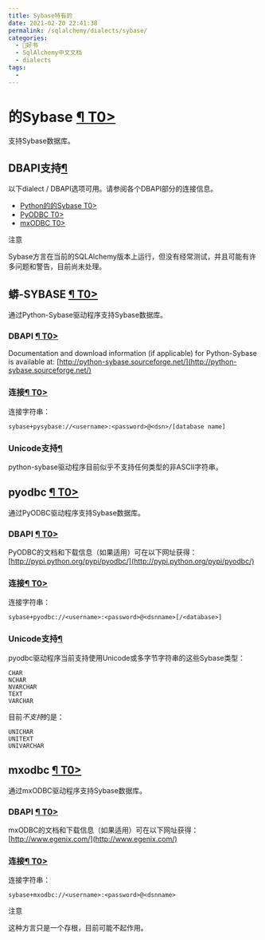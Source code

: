 ```yaml
---
title: Sybase特有的
date: 2021-02-20 22:41:38
permalink: /sqlalchemy/dialects/sybase/
categories:
  - 📖好书
  - SqlAlchemy中文文档
  - dialects
tags:
  - 
---
```

的Sybase [¶ T0\>](#module-sqlalchemy.dialects.sybase.base "Permalink to this headline")
=======================================================================================

支持Sybase数据库。

DBAPI支持[¶](#dialect-sybase "Permalink to this headline")
----------------------------------------------------------

以下dialect / DBAPI选项可用。请参阅各个DBAPI部分的连接信息。

-   [Python的的Sybase T0\>](#module-sqlalchemy.dialects.sybase.pysybase)
-   [PyODBC T0\>](#module-sqlalchemy.dialects.sybase.pyodbc)
-   [mxODBC T0\>](#module-sqlalchemy.dialects.sybase.mxodbc)

注意

Sybase方言在当前的SQLAlchemy版本上运行，但没有经常测试，并且可能有许多问题和警告，目前尚未处理。

蟒-SYBASE [¶ T0\>](#module-sqlalchemy.dialects.sybase.pysybase "Permalink to this headline")
--------------------------------------------------------------------------------------------

通过Python-Sybase驱动程序支持Sybase数据库。

### DBAPI [¶ T0\>](#dialect-sybase-pysybase-url "Permalink to this headline")

Documentation and download information (if applicable) for Python-Sybase
is available at:
[http://python-sybase.sourceforge.net/](http://python-sybase.sourceforge.net/)

### 连接[¶ T0\>](#dialect-sybase-pysybase-connect "Permalink to this headline")

连接字符串：

    sybase+pysybase://<username>:<password>@<dsn>/[database name]

### Unicode支持[¶](#unicode-support "Permalink to this headline")

python-sybase驱动程序目前似乎不支持任何类型的非ASCII字符串。

pyodbc [¶ T0\>](#module-sqlalchemy.dialects.sybase.pyodbc "Permalink to this headline")
---------------------------------------------------------------------------------------

通过PyODBC驱动程序支持Sybase数据库。

### DBAPI [¶ T0\>](#dialect-sybase-pyodbc-url "Permalink to this headline")

PyODBC的文档和下载信息（如果适用）可在以下网址获得：[http://pypi.python.org/pypi/pyodbc/](http://pypi.python.org/pypi/pyodbc/)

### 连接[¶ T0\>](#dialect-sybase-pyodbc-connect "Permalink to this headline")

连接字符串：

    sybase+pyodbc://<username>:<password>@<dsnname>[/<database>]

### Unicode支持[¶](#id1 "Permalink to this headline")

pyodbc驱动程序当前支持使用Unicode或多字节字符串的这些Sybase类型：

    CHAR
    NCHAR
    NVARCHAR
    TEXT
    VARCHAR

目前*不支持*的是：

    UNICHAR
    UNITEXT
    UNIVARCHAR

mxodbc [¶ T0\>](#module-sqlalchemy.dialects.sybase.mxodbc "Permalink to this headline")
---------------------------------------------------------------------------------------

通过mxODBC驱动程序支持Sybase数据库。

### DBAPI [¶ T0\>](#dialect-sybase-mxodbc-url "Permalink to this headline")

mxODBC的文档和下载信息（如果适用）可在以下网址获得：[http://www.egenix.com/](http://www.egenix.com/)

### 连接[¶ T0\>](#dialect-sybase-mxodbc-connect "Permalink to this headline")

连接字符串：

    sybase+mxodbc://<username>:<password>@<dsnname>

注意

这种方言只是一个存根，目前可能不起作用。
